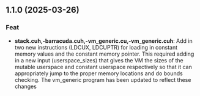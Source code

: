 ## 1.1.0 (2025-03-26)

### Feat

- **stack.cuh,-barracuda.cuh,-vm_generic.cu,-vm_generic.cuh**: Add in two new instructions (LDCUX, LDCUPTR) for loading in constant memory values and the constant memory pointer. This required adding in a new input (userspace_sizes) that gives the VM the sizes of the mutable userspace and constant userspace respectively so that it can appropriately jump to the proper memory locations and do bounds checking. The vm_generic program has been updated to reflect these changes
